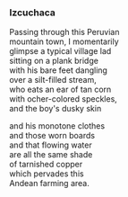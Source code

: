 ### Izcuchaca 
Passing through this Peruvian <br />
mountain town, I momentarily <br />
glimpse a typical village lad <br />
sitting on a plank bridge <br />
with his bare feet dangling <br />
over a silt-filled stream, <br />
who eats an ear of tan corn <br />
with ocher-colored speckles, <br />
and the boy's dusky skin

and his monotone clothes <br />
and those worn boards <br />
and that flowing water <br />
are all the same shade <br />
of tarnished copper <br />
which pervades this <br />
Andean farming area.
